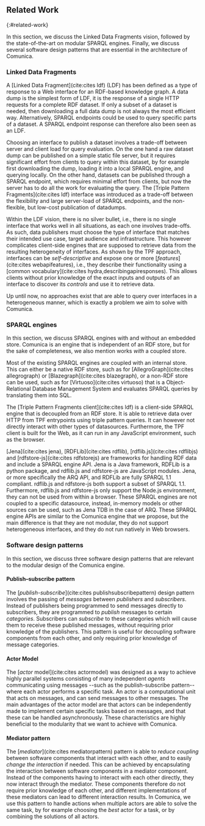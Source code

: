 ## Related Work
{:#related-work}

In this section, we discuss the Linked Data Fragments vision,
followed by the state-of-the-art on modular SPARQL engines.
Finally, we discuss several software design patterns that are essential in the architecture of Comunica.

### Linked Data Fragments

A [Linked Data Fragment](cite:cites ldf) (LDF) has been defined as a type of response to a Web interface for an RDF-based knowledge graph.
A data dump is the simplest form of LDF, it is the response of a single HTTP requests for a complete RDF dataset.
If only a subset of a dataset is needed, then downloading a full data dump is not always the most efficient way.
Alternatively, SPARQL endpoints could be used to query specific parts of a dataset.
A SPARQL endpoint response can therefore also been seen as an LDF.

Choosing an interface to publish a dataset involves a trade-off between server and client load for query evaluation.
On the one hand a raw dataset dump can be published on a simple static file server,
but it requires significant effort from clients to query within this dataset,
by for example first downloading the dump, loading it into a local SPARQL engine, and querying locally.
On the other hand, datasets can be published through a SPARQL endpoint,
which requires minimal effort from clients,
but now the server has to do all the work for evaluating the query.
The [Triple Pattern Fragments](cite:cites ldf) interface was introduced as a trade-off
between the flexibility and large server-load of SPARQL endpoints,
and the non-flexible, but low-cost publication of datadumps.

Within the LDF vision, there is no silver bullet,
i.e., there is no single interface that works well in all situations, as each one involves trade-offs.
As such, data publishers must choose the type of interface that matches their intended use case, target audience and infrastructure.
This however complicates client-side engines that are supposed to retrieve data from the resulting heterogeneity of interfaces.
As shown by the TPF approach, interfaces can be _self-descriptive_ and expose one or more [_features_](cite:cites webapifeatures),
i.e., they describe their functionality using a [common vocabulary](cite:cites hydra,describingapiresponses).
This allows clients without prior knowledge of the exact inputs and outputs of an interface
to discover its _controls_ and use it to retrieve data.

Up until now, no approaches exist that are able to query over interfaces in a heterogeneous manner,
which is exactly a problem we aim to solve with Comunica.

### SPARQL engines

In this section, we discuss SPARQL engines with and without an embedded store.
Comunica is an engine that is independent of an RDF store,
but for the sake of completeness, we also mention works _with_ a coupled store.

Most of the existing SPARQL engines are coupled with an internal store.
This can either be a native RDF store, such as for [AllegroGraph](cite:cites allegrograph) or [Blazegraph](cite:cites blazegraph),
or a non-RDF store can be used, such as for [Virtuoso](cite:cites virtuoso) that is a Object-Relational Database Management System
and evaluates SPARQL queries by translating them into SQL.

The [Triple Pattern Fragments client](cite:cites ldf) is a client-side SPARQL engine that is decoupled from an RDF store.
It is able to retrieve data over HTTP from TPF entrypoints using triple pattern queries.
It can however not directly interact with other types of datasources.
Furthermore, the TPF client is built for the Web, as it can run in any JavaScript environment, such as the browser.

[Jena](cite:cites jena), [RDFLib](cite:cites rdflib), [rdflib.js](cite:cites rdflibjs) and [rdfstore-js](cite:cites rdfstorejs)
are frameworks for handling RDF data and include a SPARQL engine API.
Jena is a Java framework, RDFLib is a python package, and rdflib.js and rdfstore-js are JavaScript modules.
Jena, or more specifically the ARQ API, and RDFLib are fully SPARQL 1.1 compliant.
rdflib.js and rdfstore-js both support a subset of SPARQL 1.1.
Furthermore, rdflib.js and rdfstore-js only support the Node.js environment, they can not be used from within a browser.
These SPARQL engines are not coupled to a specific datasource,
instead, in-memory models or other sources can be used, such as Jena TDB in the case of ARQ.
These SPARQL engine APIs are similar to the Comunica engine that we propose,
but the main difference is that they are not modular,
they do not support heterogeneous interfaces,
and they do not run natively in Web browsers.

### Software design patterns

In this section, we discuss three software design patterns that are relevant to the modular design of the Comunica engine.

#### Publish–subscribe pattern

The [_publish-subscribe_](cite:cites publishsubscribepattern) design pattern involves the passing of _messages_ between _publishers_ and _subscribers_.
Instead of publishers being programmed to send messages directly to subscribers, they are programmed to _publish_ messages to certain _categories_.
Subscribers can _subscribe_ to these categories which will cause them to receive these published messages, without requiring prior knowledge of the publishers.
This pattern is useful for decoupling software components from each other,
and only requiring prior knowledge of message categories.

#### Actor Model

The [_actor_ model](cite:cites actormodel) was designed as a way to achieve highly parallel systems consisting of many independent _agents_
communicating using messages --such as the publish-subscribe pattern-- where each actor performs a specific task.
An actor is a computational unit that acts on messages, and can send messages to other messages.
The main advantages of the actor model are that actors can be independently made to implement certain specific tasks based on messages,
and that these can be handled asynchronously.
These characteristics are highly beneficial to the modularity that we want to achieve with Comunica.

#### Mediator pattern

The [_mediator_](cite:cites mediatorpattern) pattern is able to _reduce coupling_ between software components that interact with each other,
and to easily _change the interaction_ if needed.
This can be achieved by encapsulating the interaction between software components in a mediator component.
Instead of the components having to interact with each other directly,
they now interact through the mediator.
These components therefore do not require prior knowledge of each other,
and different implementations of these mediators can lead to different interaction results.
In Comunica, we use this pattern to handle actions when multiple actors are able to solve the same task,
by for example choosing the _best_ actor for a task, or by combining the solutions of all actors.